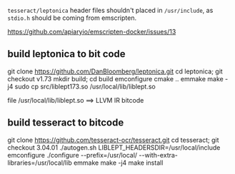 `tesseract/leptonica` header files shouldn't placed in `/usr/include`, as `stdio.h` should be coming from emscripten.

https://github.com/apiaryio/emscripten-docker/issues/13

## build leptonica to bit code
git clone https://github.com/DanBloomberg/leptonica.git
cd leptonica; git checkout v1.73
mkdir build; cd build
emconfigure cmake ..
emmake make -j4
sudo cp src/liblept173.so /usr/local/lib/liblept.so

file /usr/local/lib/liblept.so  ==> LLVM IR bitcode

## build tesseract to bitcode
git clone https://github.com/tesseract-ocr/tesseract.git
cd tesseract; git checkout 3.04.01
./autogen.sh
LIBLEPT_HEADERSDIR=/usr/local/include emconfigure ./configure --prefix=/usr/local/ --with-extra-libraries=/usr/local/lib
emmake make -j4
make install
